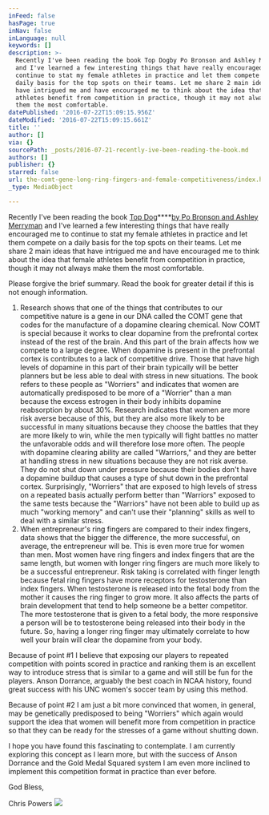 ```yaml
---
inFeed: false
hasPage: true
inNav: false
inLanguage: null
keywords: []
description: >-
  Recently I've been reading the book Top Dogby Po Bronson and Ashley Merryman
  and I've learned a few interesting things that have really encouraged me to
  continue to stat my female athletes in practice and let them compete on a
  daily basis for the top spots on their teams. Let me share 2 main ideas that
  have intrigued me and have encouraged me to think about the idea that female
  athletes benefit from competition in practice, though it may not always make
  them the most comfortable.
datePublished: '2016-07-22T15:09:15.956Z'
dateModified: '2016-07-22T15:09:15.661Z'
title: ''
author: []
via: {}
sourcePath: _posts/2016-07-21-recently-ive-been-reading-the-book.md
authors: []
publisher: {}
starred: false
url: the-comt-gene-long-ring-fingers-and-female-competitiveness/index.html
_type: MediaObject

---
```

Recently I've been reading the book [Top Dog][0]****[by Po Bronson and Ashley Merryman][0] and I've learned a few interesting things that have really encouraged me to continue to stat my female athletes in practice and let them compete on a daily basis for the top spots on their teams. Let me share 2 main ideas that have intrigued me and have encouraged me to think about the idea that female athletes benefit from competition in practice, though it may not always make them the most comfortable.

Please forgive the brief summary. Read the book for greater detail if this is not enough information.

1. Research shows that one of the things that contributes to our competitive nature is a gene in our DNA called the COMT gene that codes for the manufacture of a dopamine clearing chemical. Now COMT is special because it works to clear dopamine from the prefrontal cortex instead of the rest of the brain. And this part of the brain affects how we compete to a large degree. When dopamine is present in the prefrontal cortex is contributes to a lack of competitive drive. Those that have high levels of dopamine in this part of their brain typically will be better planners but be less able to deal with stress in new situations. The book refers to these people as "Worriers" and indicates that women are automatically predisposed to be more of a "Worrier" than a man because the excess estrogen in their body inhibits dopamine reabsorption by about 30%. Research indicates that women are more risk averse because of this, but they are also more likely to be successful in many situations because they choose the battles that they are more likely to win, while the men typically will fight battles no matter the unfavorable odds and will therefore lose more often. The people with dopamine clearing ability are called "Warriors," and they are better at handling stress in new situations because they are not risk averse. They do not shut down under pressure because their bodies don't have a dopamine buildup that causes a type of shut down in the prefrontal cortex. Surprisingly, "Worriers" that are exposed to high levels of stress on a repeated basis actually perform better than "Warriors" exposed to the same tests because the "Warriors" have not been able to build up as much "working memory" and can't use their "planning" skills as well to deal with a similar stress.
2. When entrepreneur's ring fingers are compared to their index fingers, data shows that the bigger the difference, the more successful, on average, the entrepreneur will be. This is even more true for women than men. Most women have ring fingers and index fingers that are the same length, but women with longer ring fingers are much more likely to be a successful entrepreneur. Risk taking is correlated with finger length because fetal ring fingers have more receptors for testosterone than index fingers. When testosterone is released into the fetal body from the mother it causes the ring finger to grow more. It also affects the parts of brain development that tend to help someone be a better competitor. The more testosterone that is given to a fetal body, the more responsive a person will be to testosterone being released into their body in the future. So, having a longer ring finger may ultimately correlate to how well your brain will clear the dopamine from your body.

Because of point \#1 I believe that exposing our players to repeated competition with points scored in practice and ranking them is an excellent way to introduce stress that is similar to a game and will still be fun for the players. Anson Dorrance, arguably the best coach in NCAA history, found great success with his UNC women's soccer team by using this method.

Because of point \#2 I am just a bit more convinced that women, in general, may be genetically predisposed to being "Worriers" which again would support the idea that women will benefit more from competition in practice so that they can be ready for the stresses of a game without shutting down.

I hope you have found this fascinating to contemplate. I am currently exploring this concept as I learn more, but with the success of Anson Dorrance and the Gold Medal Squared system I am even more inclined to implement this competition format in practice than ever before.

God Bless,

Chris Powers
![](https://the-grid-user-content.s3-us-west-2.amazonaws.com/71ddc3c3-8d1c-4c40-89dc-7cfabe51ded8.jpg)

[0]: https://www.amazon.com/Top-Dog-Science-Winning-Losing/dp/1455515140